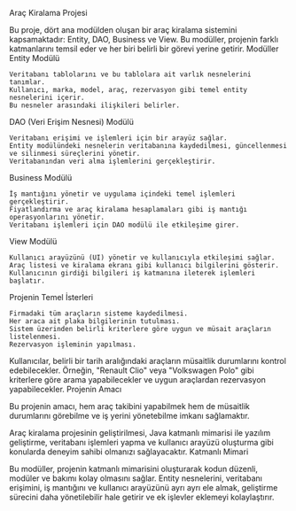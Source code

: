 Araç Kiralama Projesi

Bu proje, dört ana modülden oluşan bir araç kiralama sistemini kapsamaktadır: Entity, DAO, Business ve View. Bu modüller, projenin farklı katmanlarını temsil eder ve her biri belirli bir görevi yerine getirir.
Modüller
Entity Modülü

    Veritabanı tablolarını ve bu tablolara ait varlık nesnelerini tanımlar.
    Kullanıcı, marka, model, araç, rezervasyon gibi temel entity nesnelerini içerir.
    Bu nesneler arasındaki ilişkileri belirler.

DAO (Veri Erişim Nesnesi) Modülü

    Veritabanı erişimi ve işlemleri için bir arayüz sağlar.
    Entity modülündeki nesnelerin veritabanına kaydedilmesi, güncellenmesi ve silinmesi süreçlerini yönetir.
    Veritabanından veri alma işlemlerini gerçekleştirir.

Business Modülü

    İş mantığını yönetir ve uygulama içindeki temel işlemleri gerçekleştirir.
    Fiyatlandırma ve araç kiralama hesaplamaları gibi iş mantığı operasyonlarını yönetir.
    Veritabanı işlemleri için DAO modülü ile etkileşime girer.

View Modülü

    Kullanıcı arayüzünü (UI) yönetir ve kullanıcıyla etkileşimi sağlar.
    Araç listesi ve kiralama ekranı gibi kullanıcı bilgilerini gösterir.
    Kullanıcının girdiği bilgileri iş katmanına ileterek işlemleri başlatır.

Projenin Temel İsterleri

    Firmadaki tüm araçların sisteme kaydedilmesi.
    Her araca ait plaka bilgilerinin tutulması.
    Sistem üzerinden belirli kriterlere göre uygun ve müsait araçların listelenmesi.
    Rezervasyon işleminin yapılması.

Kullanıcılar, belirli bir tarih aralığındaki araçların müsaitlik durumlarını kontrol edebilecekler. Örneğin, "Renault Clio" veya "Volkswagen Polo" gibi kriterlere göre arama yapabilecekler ve uygun araçlardan rezervasyon yapabilecekler.
Projenin Amacı

Bu projenin amacı, hem araç takibini yapabilmek hem de müsaitlik durumlarını görebilme ve iş yerini yönetebilme imkanı sağlamaktır.

Araç kiralama projesinin geliştirilmesi, Java katmanlı mimarisi ile yazılım geliştirme, veritabanı işlemleri yapma ve kullanıcı arayüzü oluşturma gibi konularda deneyim sahibi olmanızı sağlayacaktır.
Katmanlı Mimari

Bu modüller, projenin katmanlı mimarisini oluşturarak kodun düzenli, modüler ve bakımı kolay olmasını sağlar. Entity nesnelerini, veritabanı erişimini, iş mantığını ve kullanıcı arayüzünü ayrı ayrı ele almak, geliştirme sürecini daha yönetilebilir hale getirir ve ek işlevler eklemeyi kolaylaştırır.